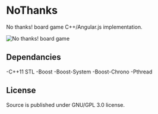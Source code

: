 # NoThanks

No thanks! board game C++/Angular.js implementation.

![No thanks! board game](http://www.gigamic.com/files/catalog/products/images/mainproduct/gigamic_amnonm_non-merci_box-game_web-2.jpg "No thanks! board game")

## Dependancies

-C++11 STL
-Boost
-Boost-System
-Boost-Chrono
-Pthread

## License

Source is published under GNU/GPL 3.0 license.



